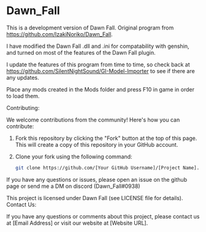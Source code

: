 # Dawn_Fall
This is a development version of Dawn Fall. Original program from https://github.com/IzakiNoriko/Dawn_Fall.

I have modified the Dawn Fall .dll and .ini for compatability with genshin, and turned on most of the features of the Dawn Fall plugin. 

I update the features of this program from time to time, so check back at https://github.com/SilentNightSound/GI-Model-Importer to see if there are any updates.

Place any mods created in the Mods folder and press F10 in game in order to load them.

Contributing:

We welcome contributions from the community! Here's how you can contribute:

1. Fork this repository by clicking the "Fork" button at the top of this page. This will create a copy of this repository in your GitHub account.
2. Clone your fork using the following command:

   ```bash
   git clone https://github.com/[Your GitHub Username]/[Project Name].git # replace [Your GitHub Username] with your actual GitHub username and [Project Name] with your fork's name. 3. Change into the project directory:  ```bash  cd [Project Name]  ``` 4. Create a new branch for your changes using the following command:  ```bash  git checkout -b my-branch # replace my-branch with a descriptive name for your branch.  ``` 5. Make your changes and commit them using the following commands:  ```bash  git add . # replace . with the names of the files you changed.  git commit -m "My changes" # replace My changes with a descriptive message for your commit.  ``` 6. Push your changes to your fork using the following command:  ```bash  git push origin my-branch # replace my-branch with the name of your branch.  ``` 7. Submit a pull request to merge your changes into this repository by clicking the "New pull request" button at the top of your fork's repository page and following the prompts. Issues and Bugs:

If you have any questions or issues, please open an issue on the github page or send me a DM on discord (Dawn_Fall#0938)

This project is licensed under Dawn Fall (see LICENSE file for details). Contact Us:

If you have any questions or comments about this project, please contact us at [Email Address] or visit our website at [Website URL].
